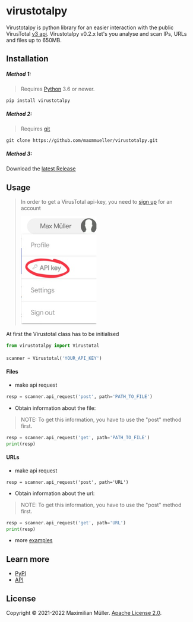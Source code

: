 # virustotalpy
Virustotalpy is python library for an easier interaction with the public VirusTotal [v3 api](https://developers.virustotal.com/reference/overview). Virustotalpy v0.2.x let's you analyse and scan IPs, URLs and files up to 650MB.

## Installation
##### Method 1:
> Requires [Python](https://www.python.org/downloads/) 3.6 or newer.
```
pip install virustotalpy
```

##### Method 2:
> Requires [git](https://git-scm.com/downloads) 
```
git clone https://github.com/maxmmueller/virustotalpy.git
```

##### Method 3:
Download the [latest Release](https://github.com/maxmmueller/virustotalpy/releases/latest)


## Usage
>In order to get a VirusTotal api-key, you need to [sign up](https://www.virustotal.com/gui/join-us) for an account
>
> ![VirusTotal view API key](https://raw.githubusercontent.com/maxmmueller/virustotalpy/master/imgs/APIKey.jpeg)


At first the Virustotal class has to be initialised
```python
from virustotalpy import Virustotal

scanner = Virustotal('YOUR_API_KEY')
```
#### Files
- make api request
```python
resp = scanner.api_request('post', path='PATH_TO_FILE')
```
- Obtain information about the file:
> NOTE: To get this information, you have to use the "post" method first.

```python
resp = scanner.api_request('get', path='PATH_TO_FILE')
print(resp)
```

#### URLs

- make api request
```
resp = scanner.api_request('post', path='URL')
```
- Obtain information about the url:
> NOTE: To get this information, you have to use the "post" method first.

```python
resp = scanner.api_request('get', path='URL')
print(resp)
```

- more [examples](examples)

## Learn more

- [PyPI](https://pypi.org/project/virustotalpy)
- [API](https://developers.virustotal.com/reference/overview)

## License

Copyright © 2021-2022 Maximilian Müller.
[Apache License 2.0](LICENSE).